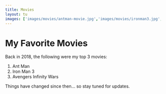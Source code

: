 ```yaml
---
title: Movies
layout: tu
images: ['images/movies/antman-movie.jpg','images/movies/ironman3.jpg','images/movies/avengersinfinitywar.jpg']
---
```


# My Favorite Movies
Back in 2018, the following were my top 3 movies:

1. Ant Man
2. Iron Man 3
3. Avengers Infinity Wars

Things have changed since then... so stay tuned for updates.
